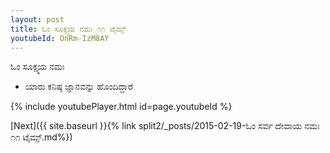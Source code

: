 ```yaml
---
layout: post
title: ಓಂ ಸೂಕ್ಷ್ಮಯ ನಮಃ ೧೧ ಟೈಮ್ಸ್
youtubeId: OnRm-IzM8AY
---
```

 
 
 ಓಂ ಸೂಕ್ಷ್ಮಯ ನಮಃ  
 
 -  ಯಾರು ಕನಿಷ್ಠ ಜ್ಞಾನವನ್ನು ಹೊಂದಿದ್ದಾರೆ 
 
  
 
  
 
 
 
 
 
 


{% include youtubePlayer.html id=page.youtubeId %}
 
[Next]({{ site.baseurl }}{% link  split2/_posts/2015-02-19-ಓಂ ಸರ್ವ ದೇವಾಯ ನಮಃ ೧೧ ಟೈಮ್ಸ್.md%})
 
